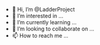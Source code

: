 - 👋 Hi, I’m @LadderProject
- 👀 I’m interested in ...
- 🌱 I’m currently learning ...
- 💞️ I’m looking to collaborate on ...
- 📫 How to reach me ...

<!---
LadderProject/LadderProject is a ✨ special ✨ repository because its `README.md` (this file) appears on your GitHub profile.
You can click the Preview link to take a look at your changes.
--->
